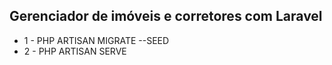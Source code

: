 ## Gerenciador de imóveis e corretores com Laravel

* 1 - PHP ARTISAN MIGRATE --SEED
* 2 - PHP ARTISAN SERVE
